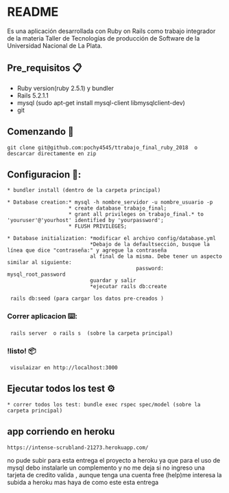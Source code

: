 # README

Es una aplicación desarrollada con Ruby on Rails como trabajo integrador de la materia Taller de Tecnologías de producción de Software de la Universidad Nacional de La Plata.

## Pre_requisitos 📋

  * Ruby version(ruby 2.5.1) y bundler
  * Rails 5.2.1.1
  * mysql (sudo apt-get install mysql-client libmysqlclient-dev)
  * git
  
## Comenzando 🚀
   ```
   git clone git@github.com:pochy4545/ttrabajo_final_ruby_2018  o descarcar directamente en zip
   ```
  ## Configuracion 🔧:
  ```
  * bundler install (dentro de la carpeta principal)
  ```
  ```
  * Database creation:* mysql -h nombre_servidor -u nombre_usuario -p
                      * create database trabajo_final;
                      * grant all privileges on trabajo_final.* to 'youruser'@'yourhost' identified by 'yourpassword';
                      * FLUSH PRIVILEGES;
  ```
  ```
  * Database initialization: *modificar el archivo config/database.yml
                             *Debajo de la defaultsección, busque la línea que dice "contraseña:" y agregue la contraseña
                             al final de la misma. Debe tener un aspecto similar al siguiente:
                                            password: mysql_root_password
                             guardar y salir
                             *ejecutar rails db:create 
   ```
  ```
   rails db:seed (para cargar los datos pre-creados )
  ```
### Correr aplicacion  ⌨️:
  ```
   rails server  o rails s  (sobre la carpeta principal)
  ```
   ### !listo! 📦
  ```
   visulaizar en http://localhost:3000
  ```
## Ejecutar todos los test ⚙️
   ```
   * correr todos los test: bundle exec rspec spec/model (sobre la carpeta principal)
   ```
   
## app corriendo en heroku
   ```
   https://intense-scrubland-21273.herokuapp.com/
   ```
no pude subir para esta entrega el proyecto a heroku ya que para el uso de mysql debo instalarle un complemento y no me deja si no ingreso una tarjeta de credito valida , aunque tenga una cuenta free (help)me interesa la subida a heroku mas haya de como este esta entrega
